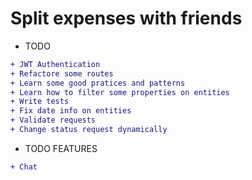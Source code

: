 # Split expenses with friends


* TODO

```diff
+ JWT Authentication
+ Refactore some routes
+ Learn some good pratices and patterns
+ Learn how to filter some properties on entities
+ Write tests
+ Fix date info on entities
+ Validate requests
+ Change status request dynamically
```

* TODO FEATURES
```diff
+ Chat
```